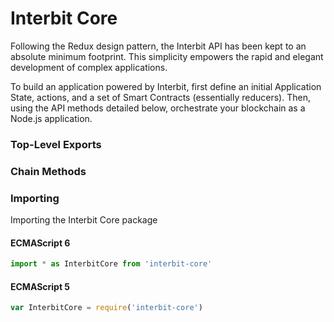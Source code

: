 # Interbit Core

Following the Redux design pattern, the Interbit API has been kept to an absolute minimum footprint. This simplicity empowers the rapid and elegant development of complex applications.

To build an application powered by Interbit, first define an initial Application State, actions, and a set of Smart Contracts (essentially reducers). Then, using the API methods detailed below, orchestrate your blockchain as a Node.js application.

### Top-Level Exports


### Chain Methods


### Importing

Importing the Interbit Core package

#### ECMAScript 6

```js
import * as InterbitCore from 'interbit-core'
```

#### ECMAScript 5

```js
var InterbitCore = require('interbit-core')
```
